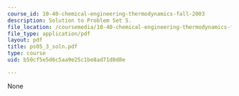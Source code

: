 ```yaml
---
course_id: 10-40-chemical-engineering-thermodynamics-fall-2003
description: Solution to Problem Set 5.
file_location: /coursemedia/10-40-chemical-engineering-thermodynamics-fall-2003/b50cf5e5d6c5aa9e25c1be8ad71d0d8e_ps05_3_soln.pdf
file_type: application/pdf
layout: pdf
title: ps05_3_soln.pdf
type: course
uid: b50cf5e5d6c5aa9e25c1be8ad71d0d8e

---
```

None